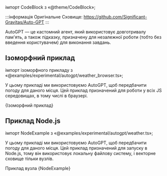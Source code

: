 імпорт CodeBlock з «@theme/CodeBlock»;


:::інформація Оригінальне Сховище: https://github.com/Significant-Gravitas/Auto-GPT
:::

AutoGPT — це кастомний агент, який використовує довготривалу пам'ять, а також підказку, призначену для незалежної роботи (тобто без введення користувачем) для виконання завдань.

## Ізоморфний приклад

імпорт ізоморфного прикладу з «@examples/experimental/autogpt/weather_browser.ts»;

У цьому прикладі ми використовуємо AutoGPT, щоб передбачити погоду для даного місця. Цей приклад призначений для роботи у всіх JS середовищах, в тому числі в браузері.

<CodeBlock language="typescript">{Ізоморфний приклад}</CodeBlock>

## Приклад Node.js

імпорт NodeExample з «@examples/experimental/autogpt/weather.ts»;

У цьому прикладі ми використовуємо AutoGPT, щоб передбачити погоду для даного місця. Цей приклад призначений для запуску в Node.js, тому він використовує локальну файлову систему, і векторне сховище тільки вузлів.

<CodeBlock language="typescript">Приклад вузла {NodeExample}</CodeBlock>
